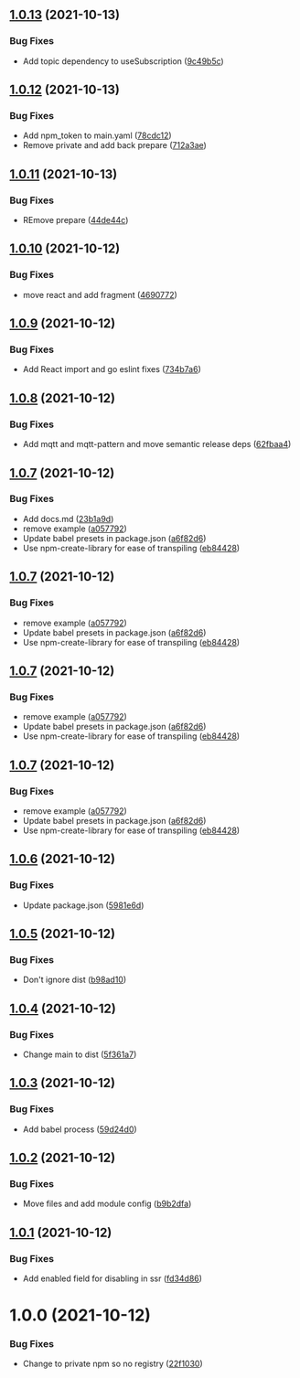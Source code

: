 ## [1.0.13](https://github.com/deliverynative/mqtt-next/compare/v1.0.12...v1.0.13) (2021-10-13)


### Bug Fixes

* Add topic dependency to useSubscription ([9c49b5c](https://github.com/deliverynative/mqtt-next/commit/9c49b5cf298e418bcd5900dad951e6f5cc28df65))

## [1.0.12](https://github.com/deliverynative/mqtt-next/compare/v1.0.11...v1.0.12) (2021-10-13)


### Bug Fixes

* Add npm_token to main.yaml ([78cdc12](https://github.com/deliverynative/mqtt-next/commit/78cdc12ae100b432238d721ad4242cfc7b8f052c))
* Remove private and add back prepare ([712a3ae](https://github.com/deliverynative/mqtt-next/commit/712a3aebb3bd6f082476620e9725f0a2335f3f4a))

## [1.0.11](https://github.com/deliverynative/mqtt-next/compare/v1.0.10...v1.0.11) (2021-10-13)


### Bug Fixes

* REmove prepare ([44de44c](https://github.com/deliverynative/mqtt-next/commit/44de44c0772463df1dbcf7a6c5765a9b326ba948))

## [1.0.10](https://github.com/deliverynative/mqtt-next/compare/v1.0.9...v1.0.10) (2021-10-12)


### Bug Fixes

* move react and add fragment ([4690772](https://github.com/deliverynative/mqtt-next/commit/4690772904d7226cc12b45909936ada18ebd25d4))

## [1.0.9](https://github.com/deliverynative/mqtt-next/compare/v1.0.8...v1.0.9) (2021-10-12)


### Bug Fixes

* Add React import and go eslint fixes ([734b7a6](https://github.com/deliverynative/mqtt-next/commit/734b7a6c25d2d153d4f4962432eee71f20fc18bc))

## [1.0.8](https://github.com/deliverynative/mqtt-next/compare/v1.0.7...v1.0.8) (2021-10-12)


### Bug Fixes

* Add mqtt and mqtt-pattern and move semantic release deps ([62fbaa4](https://github.com/deliverynative/mqtt-next/commit/62fbaa4d3428cbca5e41f6e23fba70c2407209b5))

## [1.0.7](https://github.com/deliverynative/mqtt-next/compare/v1.0.6...v1.0.7) (2021-10-12)


### Bug Fixes

* Add docs.md ([23b1a9d](https://github.com/deliverynative/mqtt-next/commit/23b1a9d812965e3e80a1bbdd2ef465a1279d4760))
* remove example ([a057792](https://github.com/deliverynative/mqtt-next/commit/a05779228d6915660add657ecb1d0d929e8a5d6e))
* Update babel presets in package.json ([a6f82d6](https://github.com/deliverynative/mqtt-next/commit/a6f82d69d893d5170080c81b15fd4d5be3325d61))
* Use npm-create-library for ease of transpiling ([eb84428](https://github.com/deliverynative/mqtt-next/commit/eb84428b14d4f51b4f69a15aa371b0c8c0d18de0))

## [1.0.7](https://github.com/deliverynative/mqtt-next/compare/v1.0.6...v1.0.7) (2021-10-12)


### Bug Fixes

* remove example ([a057792](https://github.com/deliverynative/mqtt-next/commit/a05779228d6915660add657ecb1d0d929e8a5d6e))
* Update babel presets in package.json ([a6f82d6](https://github.com/deliverynative/mqtt-next/commit/a6f82d69d893d5170080c81b15fd4d5be3325d61))
* Use npm-create-library for ease of transpiling ([eb84428](https://github.com/deliverynative/mqtt-next/commit/eb84428b14d4f51b4f69a15aa371b0c8c0d18de0))

## [1.0.7](https://github.com/deliverynative/mqtt-next/compare/v1.0.6...v1.0.7) (2021-10-12)


### Bug Fixes

* remove example ([a057792](https://github.com/deliverynative/mqtt-next/commit/a05779228d6915660add657ecb1d0d929e8a5d6e))
* Update babel presets in package.json ([a6f82d6](https://github.com/deliverynative/mqtt-next/commit/a6f82d69d893d5170080c81b15fd4d5be3325d61))
* Use npm-create-library for ease of transpiling ([eb84428](https://github.com/deliverynative/mqtt-next/commit/eb84428b14d4f51b4f69a15aa371b0c8c0d18de0))

## [1.0.7](https://github.com/deliverynative/mqtt-next/compare/v1.0.6...v1.0.7) (2021-10-12)


### Bug Fixes

* remove example ([a057792](https://github.com/deliverynative/mqtt-next/commit/a05779228d6915660add657ecb1d0d929e8a5d6e))
* Update babel presets in package.json ([a6f82d6](https://github.com/deliverynative/mqtt-next/commit/a6f82d69d893d5170080c81b15fd4d5be3325d61))
* Use npm-create-library for ease of transpiling ([eb84428](https://github.com/deliverynative/mqtt-next/commit/eb84428b14d4f51b4f69a15aa371b0c8c0d18de0))

## [1.0.6](https://github.com/deliverynative/mqtt-next/compare/v1.0.5...v1.0.6) (2021-10-12)


### Bug Fixes

* Update package.json ([5981e6d](https://github.com/deliverynative/mqtt-next/commit/5981e6d1adfb951c46b4ee108d69001dad92ec2c))

## [1.0.5](https://github.com/deliverynative/mqtt-next/compare/v1.0.4...v1.0.5) (2021-10-12)


### Bug Fixes

* Don't ignore dist ([b98ad10](https://github.com/deliverynative/mqtt-next/commit/b98ad10cf4441c84b69ea068237f19ca448196db))

## [1.0.4](https://github.com/deliverynative/mqtt-next/compare/v1.0.3...v1.0.4) (2021-10-12)


### Bug Fixes

* Change main to dist ([5f361a7](https://github.com/deliverynative/mqtt-next/commit/5f361a75d298164968cee2209a1fa576e9237c71))

## [1.0.3](https://github.com/deliverynative/mqtt-next/compare/v1.0.2...v1.0.3) (2021-10-12)


### Bug Fixes

* Add babel process ([59d24d0](https://github.com/deliverynative/mqtt-next/commit/59d24d028d4c5b94429f1860e315901f49860e09))

## [1.0.2](https://github.com/deliverynative/mqtt-next/compare/v1.0.1...v1.0.2) (2021-10-12)


### Bug Fixes

* Move files and add module config ([b9b2dfa](https://github.com/deliverynative/mqtt-next/commit/b9b2dfa71c42ad1f11f15a113e235bbb16e09e49))

## [1.0.1](https://github.com/deliverynative/mqtt-next/compare/v1.0.0...v1.0.1) (2021-10-12)


### Bug Fixes

* Add enabled field for disabling in ssr ([fd34d86](https://github.com/deliverynative/mqtt-next/commit/fd34d869ac5e42dc9b399528a24cb2295d8c2359))

# 1.0.0 (2021-10-12)


### Bug Fixes

* Change to private npm so no registry ([22f1030](https://github.com/deliverynative/mqtt-next/commit/22f1030bb17e10edf28927b9e0c562e5294d3016))
